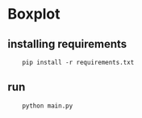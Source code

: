# Boxplot


##  installing requirements

        pip install -r requirements.txt

##  run        

        python main.py